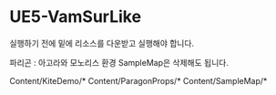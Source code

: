 # UE5-VamSurLike

실행하기 전에 밑에 리소스를 다운받고 실행해야 합니다.

파리곤 : 아고라와 모노리스 환경
	SampleMap은 삭제해도 됩니다.

Content/KiteDemo/*
Content/ParagonProps/*
Content/SampleMap/*